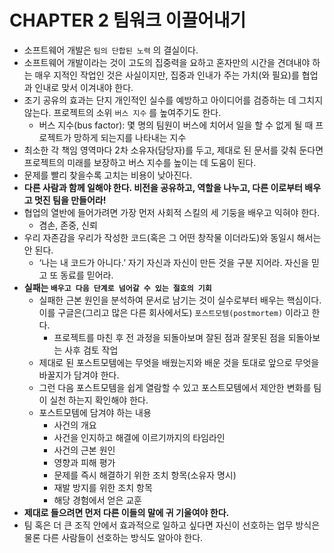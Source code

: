 # CHAPTER 2 팀워크 이끌어내기

- 소프트웨어 개발은 `팀의 단합된 노력` 의 결실이다.
- 소프트웨어 개발이라는 것이 고도의 집중력을 요하고 혼자만의 시간을 견뎌내야 하는 매우 지적인 작업인 것은 사실이지만, 집중과 인내가 주는 가치(와 필요)를 협업과 인내로 맞서 이겨내야 한다.
- 조기 공유의 효과는 단지 개인적인 실수를 예방하고 아이디어를 검증하는 데 그치지 않는다. 프로젝트의 소위 `버스 지수` 를 높여주기도 한다.
    - 버스 지수(bus factor): 몇 명의 팀원이 버스에 치어서 일을 할 수 없게 될 때 프로젝트가 망하게 되는지를 나타내는 지수
- 최소한 각 책임 영역마다 2차 소유자(담당자)를 두고, 제대로 된 문서를 갖춰 둔다면 프로젝트의 미래를 보장하고 버스 지수를 높이는 데 도움이 된다.
- 문제를 빨리 찾을수록 고치는 비용이 낮아진다.
- **다른 사람과 함께 일해야 한다. 비전을 공유하고, 역할을 나누고, 다른 이로부터 배우고 멋진 팀을 만들어라!**
- 협업의 열반에 들어가려면 가장 먼저 사회적 스킬의 세 기둥을 배우고 익혀야 한다.
    - 겸손, 존중, 신뢰
- 우리 자존감을 우리가 작성한 코드(혹은 그 어떤 창작물 이더라도)와 동일시 해서는 안 된다.
    - ‘나는 내 코드가 아니다.’ 자기 자신과 자신이 만든 것을 구분 지어라. 자신을 믿고 또 동료를 믿어라.
- **실패는 `배우고 다음 단계로 넘어갈 수 있는 절호의 기회`**
    - 실패한 근본 원인을 분석하여 문서로 남기는 것이 실수로부터 배우는 핵심이다. 이를 구글은(그리고 많은 다른 회사에서도) `포스트모템(postmortem)` 이라고 한다.
        - 프로젝트를 마친 후 전 과정을 되돌아보며 잘된 점과 잘못된 점을 되돌아보는 사후 검토 작업
    - 제대로 된 포스트모템에는 무엇을 배웠는지와 배운 것을 토대로 앞으로 무엇을 바꿀지가 담겨야 한다.
    - 그런 다음 포스트모템을 쉽게 열람할 수 있고 포스트모템에서 제안한 변화를 팀이 실천 하는지 확인해야 한다.
    - 포스트모템에 담겨야 하는 내용
        - 사건의 개요
        - 사건을 인지하고 해결에 이르기까지의 타임라인
        - 사건의 근본 원인
        - 영향과 피해 평가
        - 문제를 즉시 해결하기 위한 조치 항목(소유자 명시)
        - 재발 방지를 위한 조치 항목
        - 해당 경험에서 얻은 교훈
- **제대로 들으려면 먼저 다른 이들의 말에 귀 기울여야 한다.**
- 팀 혹은 더 큰 조직 안에서 효과적으로 일하고 싶다면 자신이 선호하는 업무 방식은 물론 다른 사람들이 선호하는 방식도 알아야 한다.